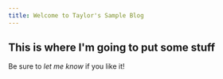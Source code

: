 ```yaml
---
title: Welcome to Taylor's Sample Blog
---
```


## This is where I'm going to put some stuff

Be sure to *let me know* if you like it!

